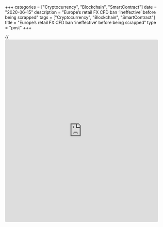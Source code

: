 +++
categories = ["Cryptocurrency", "Blockchain", "SmartContract"]
date = "2020-06-15"
description = "Europe’s retail FX CFD ban ‘ineffective’ before being scrapped"
tags = ["Cryptocurrency", "Blockchain", "SmartContract"]
title = "Europe’s retail FX CFD ban ‘ineffective’ before being scrapped"
type = "post"
+++

{{<iframe id="large-banner" src="https://www.bounty.group/#slide=28.0" width="100%" height="600" scrolling="no" style="border: 0px solid rgb(216, 221, 230); border-radius: 3px;">}}

![KNF-Poland-regulator-R-780.jpg][1]  
_Poland's financial supervision authority Komisja Nadzoru Finansowego
(KNF)_

  

The European Securities and Markets Authority (Esma) recently confirmed
it would not renew the temporary restriction on the [marketing,
distribution or sale of CFDs][2] to retail clients in the EU.

A spokesperson for the securities markets regulator said this decision
was taken on the basis that most national competent authorities (NCAs)
had taken permanent, national product intervention measures that were at
least as stringent as Esma’s.

The only notable outlier is Poland, where the financial supervision
authority Komisja Nadzoru Finansowego (KNF) decided to introduce an
additional level between retail and professional status – ‘experienced’
– where clients can trade with a maximum leverage of 1:100.

The KNF justified the lower margin requirement by referencing the
results of surveys conducted by the authority and a Polish association
of investment firms, which it said indicated that many Polish clients
had opened an account with a broker registered outside of the EU to
access higher leverage.

### Offshore trading

It is impossible to know the exact extent to which this has happened,
since offshore brokers don’t report their client numbers or volumes.

However, FXCM CEO Brendan Callan notes an increase in applications for
licences in jurisdictions such as Mauritius, Seychelles and Gibraltar.

Anthony Sharpe, head of compliance at Hantec Markets, observes that most
regulated brokers now have an [offshore organization where retail
clients can trade at the previous leverage limits][3].

“This has added a little more integrity to offshore trading, as traders
can use reputable companies,” he says.

“However, the ultimate aim of protecting retail clients has completely
failed, with traders now trading under the same [terms](https://www.fintechee.com/terms/) they were prior to
the intervention, but with none of the protections afforded to them
under EU [regulation](https://www.playgroundfx.com/blog/forex-broker-regulation/)s.”

![Omar_Arnaout-XTB-2019-160x186.png][4]  
  
---  
  
 _Omar Arnaout,  
XTB_  
  
XTB experienced a decline of more than 15% in active client numbers in
the immediate aftermath of the [measures taken by Esma in August
2018][5], says its CEO Omar Arnaout.

A [report published by the US National Bureau of Economic Research][6]
in late 2017 and updated in June this year found that leverage caps in
the US retail FX market had lowered high leverage traders’ losses by
40%.

Esma may have been encouraged by the observation of the report’s authors
that overconfident traders are disproportionately attracted to markets
with high leverage and typically generate poor net returns.

It might also have noted the report’s conclusion that “the growth of the
foreign exchange brokerage market has been socially excessive and that a
leverage constraint [policy](https://www.fintechee.com/policy/) is an effective tool to reduce this excess”.

However, feedback from brokers suggests the EU leverage limit has had
minimal impact on retail client profitability.

“Our average percentage of profitable clients per quarter since the new
rules were introduced is 26.6%, which is very close to the pre-
intervention ratio of 28%,” says FXCM’s Callan. “The biggest factor in
client profitability is volatility, not leverage.”

XTB’s Arnaout says the change in profitability at his firm has also been
limited.

“Prior to Esma’s intervention, just under 71% of our clients lost
money,” he adds. “Over the following 12 months, just under 65% of
clients lost money.”

A number of brokers reported an increase in applications for
professional client status after the imposition of leverage limits for
retail clients.

“The number of professional clients has increased since the intervention
measures came into force, although those Mifid brokers adhering to the
definition of a professional client and ensuring their clients are
sufficiently qualified would not have seen a huge percentage increase,”
suggests Hantec’s Sharpe.

### 'Proactive push'

However, while acknowledging that few if any brokers would have more
than 10% of their client base classified as professional clients, he
says the percentage would still have been influenced significantly by
the number of retail clients that have stopped trading or moved to an
offshore broker in search of higher leverage.

“We are certainly aware that a number of our competitors made a
proactive push to encourage clients to opt for professional status and
therefore have much larger numbers of clients that have done so,” says
Callan.

“We also understand that those firms are receiving a good deal of
scrutiny from regulators and may end up being required to reclassify
clients back to retail.”

In July, Esma said it would – along with NCAs – “continue to monitor
compliance of CFD providers with the product intervention decisions”.

A crackdown on EU-based providers moving clients to intra-group third
country organizations outside the scope of the [regulation](https://www.playgroundfx.com/blog/forex-broker-regulation/)s could be the
next battleground in this segment of the FX market.

  

   1. /v-85e04078a8b035ee8224a5bcd5e71364/Media/images/euromoney/reuters-9/KNF-Poland-regulator-R-780.jpg
   2. www.euromoney.com/article/b15516slpgpslq/fx-cfd-firms-prepare-for-regulators-to-take-aim
   3. www.euromoney.com/article/b19f4rm6003q02/cfd-providers-prepare-for-potential-client-shift-to-unregulated-entities
   4. /v-2b8ca8d774d0dec3c007c1a4ff48c9ed/Media/images/euromoney/people-27/Omar_Arnaout-XTB-2019-160x186.png
   5. www.euromoney.com/article/b19mvbl2pvcs9d/esmas-retail-forex-[regulation](https://www.playgroundfx.com/blog/forex-broker-regulation/)-opens-up-opportunities-for-larger-market-players
   6. www.nber.org/papers/w24176